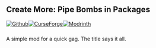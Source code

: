 ﻿## Create More: Pipe Bombs in Packages

<div style="display: flex; margin-bottom: 24px" class="link-badge-container">
    <a href="https://github.com/rekales/create-more-package-pipebomb"><img src="https://img.shields.io/badge/-rekales%2Fcreate--more--package--pipebomb-242629?style=flat&logo=github&logoColor=white&labelColor=%232a313c" alt="Github" class="link-badge"></a>
    <a href="https://www.curseforge.com/minecraft/mc-mods/create"><img src="http://cf.way2muchnoise.eu/1304635.svg" alt="CurseForge" class="link-badge"></a>
    <a href="https://modrinth.com/mod/create"><img src="https://img.shields.io/modrinth/dt/create-more-pipe-bombs-in-packages?logo=modrinth&label=&suffix=%20&style=flat&color=242629&labelColor=5ca424&logoColor=1c1c1c" alt="Modrinth" class="link-badge"></a>
</div>

A simple mod for a quick gag. The title says it all.


